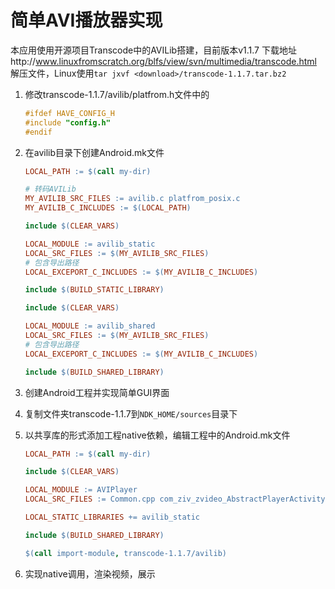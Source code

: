 # 简单AVI播放器实现

本应用使用开源项目Transcode中的AVILib搭建，目前版本v1.1.7
下载地址http://www.linuxfromscratch.org/blfs/view/svn/multimedia/transcode.html
解压文件，Linux使用`tar jxvf <download>/transcode-1.1.7.tar.bz2`

1. 修改transcode-1.1.7/avilib/platfrom.h文件中的
    
    ```h
    #ifdef HAVE_CONFIG_H
    #include "config.h"
    #endif
    ```
2. 在avilib目录下创建Android.mk文件
    ```makefile
    LOCAL_PATH := $(call my-dir)
    
    # 转码AVILib
    MY_AVILIB_SRC_FILES := avilib.c platfrom_posix.c
    MY_AVILIB_C_INCLUDES := $(LOCAL_PATH)
    
    include $(CLEAR_VARS)
    
    LOCAL_MODULE := avilib_static
    LOCAL_SRC_FILES := $(MY_AVILIB_SRC_FILES)
    # 包含导出路径
    LOCAL_EXCEPORT_C_INCLUDES := $(MY_AVILIB_C_INCLUDES)
    
    include $(BUILD_STATIC_LIBRARY)
    
    include $(CLEAR_VARS)
    
    LOCAL_MODULE := avilib_shared
    LOCAL_SRC_FILES := $(MY_AVILIB_SRC_FILES)
    # 包含导出路径
    LOCAL_EXCEPORT_C_INCLUDES := $(MY_AVILIB_C_INCLUDES)
    
    include $(BUILD_SHARED_LIBRARY)
    ```
3. 创建Android工程并实现简单GUI界面
4. 复制文件夹transcode-1.1.7到`NDK_HOME/sources`目录下
5. 以共享库的形式添加工程native依赖，编辑工程中的Android.mk文件
    ```makefile
    LOCAL_PATH := $(call my-dir)
    
    include $(CLEAR_VARS)
    
    LOCAL_MODULE := AVIPlayer
    LOCAL_SRC_FILES := Common.cpp com_ziv_zvideo_AbstractPlayerActivity.cpp
    
    LOCAL_STATIC_LIBRARIES += avilib_static
    
    include $(BUILD_SHARED_LIBRARY)
    
    $(call import-module, transcode-1.1.7/avilib)
    ```
6. 实现native调用，渲染视频，展示